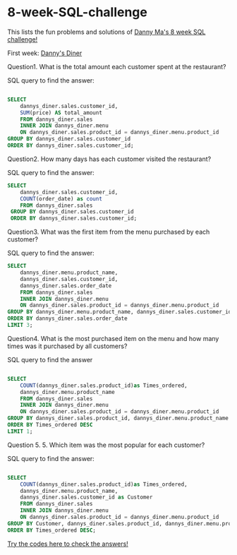 # 8-week-SQL-challenge
This lists the fun problems and solutions of [Danny Ma's 8 week SQL challenge!](https://8weeksqlchallenge.com/getting-started/)

First week:
[Danny's Diner](https://8weeksqlchallenge.com/case-study-1/)


Question1. What is the total amount each customer spent at the restaurant?

SQL query to find the answer:

``` SQL

SELECT
  	dannys_diner.sales.customer_id,
    SUM(price) AS total_amount
	FROM dannys_diner.sales
	INNER JOIN dannys_diner.menu
	ON dannys_diner.sales.product_id = dannys_diner.menu.product_id
GROUP BY dannys_diner.sales.customer_id
ORDER BY dannys_diner.sales.customer_id;

```


Question2. How many days has each customer visited the restaurant?

SQL query to find the answer:

```SQL
SELECT
	dannys_diner.sales.customer_id, 
    COUNT(order_date) as count
    FROM dannys_diner.sales
 GROUP BY dannys_diner.sales.customer_id
 ORDER BY dannys_diner.sales.customer_id;

```

Question3. What was the first item from the menu purchased by each customer?

SQL query to find the answer:

```SQL
SELECT
  	dannys_diner.menu.product_name,
    dannys_diner.sales.customer_id,
    dannys_diner.sales.order_date
	FROM dannys_diner.sales
	INNER JOIN dannys_diner.menu
	ON dannys_diner.sales.product_id = dannys_diner.menu.product_id
GROUP BY dannys_diner.menu.product_name, dannys_diner.sales.customer_id, dannys_diner.sales.order_date
ORDER BY dannys_diner.sales.order_date
LIMIT 3;

```

Question4. What is the most purchased item on the menu and how many times was it purchased by all customers?

SQL query to find the answer

```SQL

SELECT
  	COUNT(dannys_diner.sales.product_id)as Times_ordered,
    dannys_diner.menu.product_name
    FROM dannys_diner.sales
	INNER JOIN dannys_diner.menu
    ON dannys_diner.sales.product_id = dannys_diner.menu.product_id
GROUP BY dannys_diner.sales.product_id, dannys_diner.menu.product_name
ORDER BY Times_ordered DESC
LIMIT 1;

```

Question 5. 5. Which item was the most popular for each customer?

SQL query to find the answer:

```SQL

SELECT
  	COUNT(dannys_diner.sales.product_id)as Times_ordered,
    dannys_diner.menu.product_name,
    dannys_diner.sales.customer_id as Customer
    FROM dannys_diner.sales
	INNER JOIN dannys_diner.menu
    ON dannys_diner.sales.product_id = dannys_diner.menu.product_id
GROUP BY Customer, dannys_diner.sales.product_id, dannys_diner.menu.product_name 
ORDER BY Times_ordered DESC;

```

[Try the codes here to check the answers!](https://www.db-fiddle.com/f/2rM8RAnq7h5LLDTzZiRWcd/138)
